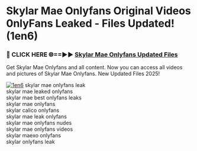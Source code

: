 # Skylar Mae Onlyfans Original Videos 0nlyFans Leaked - Files Updated! (1en6)

<h3>🔴 CLICK HERE 🌐==►► <a href="https://tinyurl.com/x26r9saj" rel="nofollow">Skylar Mae Onlyfans Updated Files</a></h3>

Get Skylar Mae Onlyfans and all content. Now you can access all videos and pictures of Skylar Mae Onlyfans. New Updated Files 2025!

[![1en6](https://i.imgur.com/LkgZPqh.gif)](https://tinyurl.com/x26r9saj)
skylar mae onlyfans leak<br>
skylar mae leaked onlyfans<br>
skylar mae best onlyfans leaks<br>
skylar mae onlyfans<br>
skylar calico onlyfans<br>
skylar mae leak onlyfans<br>
skylar mae onlyfans nudes<br>
skylar mae onlyfans videos<br>
skylar maexo onlyfans<br>
skylar onlyfans leak